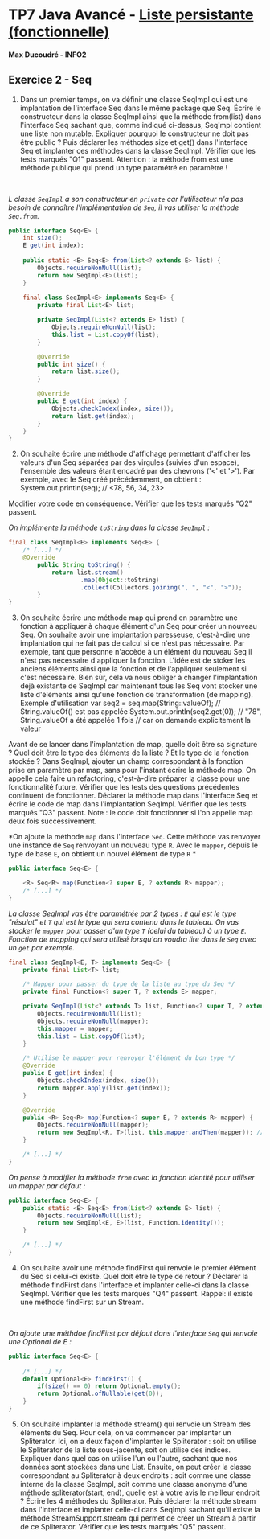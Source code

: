 # TP7 Java Avancé - [ Liste persistante (fonctionnelle) ](https://monge.univ-mlv.fr/ens/IR/IR2/2023-2024/JavaAvance/td07.php)
#### Max Ducoudré - INFO2


## Exercice 2 - Seq

1. Dans un premier temps, on va définir une classe SeqImpl qui est une implantation de l'interface Seq dans le même package que Seq.
Écrire le constructeur dans la classe SeqImpl ainsi que la méthode from(list) dans l'interface Seq sachant que, comme indiqué ci-dessus, SeqImpl contient une liste non mutable.
Expliquer pourquoi le constructeur ne doit pas être public ?
Puis déclarer les méthodes size et get() dans l'interface Seq et implanter ces méthodes dans la classe SeqImpl.
Vérifier que les tests marqués "Q1" passent.
Attention : la méthode from est une méthode publique qui prend un type paramétré en paramètre !
<br>

*L classe `SeqImpl` a son constructeur en `private` car l'utilisateur n'a pas besoin de connaître l'implémentation de `Seq`, il vas utiliser la méthode `Seq.from`.*

```java
public interface Seq<E> {
	int size();
	E get(int index);
	
	public static <E> Seq<E> from(List<? extends E> list) {
		Objects.requireNonNull(list);
		return new SeqImpl<E>(list);
	}
	
	final class SeqImpl<E> implements Seq<E> {
		private final List<E> list;

		private SeqImpl(List<? extends E> list) {
			Objects.requireNonNull(list);
			this.list = List.copyOf(list);	
		}

		@Override
		public int size() {
			return list.size();
		}

		@Override
		public E get(int index) {
			Objects.checkIndex(index, size());
			return list.get(index);
		}	
	}	
}
```

2. On souhaite écrire une méthode d'affichage permettant d'afficher les valeurs d'un Seq séparées par des virgules (suivies d'un espace), l'ensemble des valeurs étant encadré par des chevrons ('<' et '>').
Par exemple, avec le Seq créé précédemment, on obtient :
        System.out.println(seq);  // <78, 56, 34, 23>

Modifier votre code en conséquence.
Vérifier que les tests marqués "Q2" passent.
<br>

*On implémente la méthode `toString` dans la classe `SeqImpl` :*
```java
final class SeqImpl<E> implements Seq<E> {
	/* [...] */
	@Override
		public String toString() {
			return list.stream()
					.map(Object::toString)
					.collect(Collectors.joining(", ", "<", ">"));
		}
}
```

3. On souhaite écrire une méthode map qui prend en paramètre une fonction à appliquer à chaque élément d'un Seq pour créer un nouveau Seq. On souhaite avoir une implantation paresseuse, c'est-à-dire une implantation qui ne fait pas de calcul si ce n'est pas nécessaire. Par exemple, tant que personne n'accède à un élément du nouveau Seq il n'est pas nécessaire d'appliquer la fonction. L'idée est de stoker les anciens éléments ainsi que la fonction et de l'appliquer seulement si c'est nécessaire.
Bien sûr, cela va nous obliger à changer l'implantation déjà existante de SeqImpl car maintenant tous les Seq vont stocker une liste d'éléments ainsi qu'une fonction de transformation (de mapping).
Exemple d'utilisation
         var seq2 = seq.map(String::valueOf); // String.valueOf() est pas appelée
         System.out.println(seq2.get(0));     // "78", String.valueOf a été appelée 1 fois
                                              // car on demande explicitement la valeur
       

Avant de se lancer dans l'implantation de map, quelle doit être sa signature ? Quel doit être le type des éléments de la liste ? Et le type de la fonction stockée ? Dans SeqImpl, ajouter un champ correspondant à la fonction prise en paramètre par map, sans pour l'instant écrire la méthode map. On appelle cela faire un refactoring, c'est-à-dire préparer la classe pour une fonctionnalité future.
Vérifier que les tests des questions précédentes continuent de fonctionner.
Déclarer la méthode map dans l'interface Seq et écrire le code de map dans l'implantation SeqImpl.
Vérifier que les tests marqués "Q3" passent.
Note : le code doit fonctionner si l'on appelle map deux fois successivement.
<br>

*On ajoute la méthode `map` dans l'interface `Seq`. Cette méthode vas renvoyer une instance de  `Seq` renvoyant un nouveau type `R`. Avec le `mapper`, depuis le type de base `E`, on obtient un nouvel élément de type `R` *
```java
public interface Seq<E> {

	<R> Seq<R> map(Function<? super E, ? extends R> mapper);
	/* [...] */
}
```

*La classe SeqImpl vas être paramétrée par 2 types : `E` qui est le type "résulat" et `T` qui est le type qui sera contenu dans le tableau. On vas stocker le `mapper` pour passer d'un type `T` (celui du tableau) à un type `E`. Fonction de mapping qui sera utilisé lorsqu'on voudra lire dans le `Seq` avec un `get` par exemple.* <br>

```java
final class SeqImpl<E, T> implements Seq<E> {
	private final List<T> list;

	/* Mapper pour passer du type de la liste au type du Seq */
	private final Function<? super T, ? extends E> mapper;

	private SeqImpl(List<? extends T> list, Function<? super T, ? extends E> mapper) {
		Objects.requireNonNull(list);
		Objects.requireNonNull(mapper);
		this.mapper = mapper;
		this.list = List.copyOf(list);	
	}

	/* Utilise le mapper pour renvoyer l'élément du bon type */
	@Override
	public E get(int index) {
		Objects.checkIndex(index, size());
		return mapper.apply(list.get(index));
	}

	@Override
	public <R> Seq<R> map(Function<? super E, ? extends R> mapper) {
		Objects.requireNonNull(mapper);
		return new SeqImpl<R, T>(list, this.mapper.andThen(mapper)); // On concatène les mappers entre eux.
	}

	/* [...] */
}
```
*On pense à modifier la méthode `from` avec la fonction identité pour utiliser un mapper par défaut :*
```java
public interface Seq<E> {
	public static <E> Seq<E> from(List<? extends E> list) {
		Objects.requireNonNull(list);
		return new SeqImpl<E, E>(list, Function.identity());
	}

	/* [...] */
}
```

4. On souhaite avoir une méthode findFirst qui renvoie le premier élément du Seq si celui-ci existe.
Quel doit être le type de retour ?
Déclarer la méthode findFirst dans l'interface et implanter celle-ci dans la classe SeqImpl.
Vérifier que les tests marqués "Q4" passent.
Rappel: il existe une méthode findFirst sur un Stream.
<br>

*On ajoute une méthdoe findFirst par défaut dans l'interface `Seq` qui renvoie une Optional de E :*
```java
public interface Seq<E> {
	
	/* [...] */
	default Optional<E> findFirst() {
		if(size() == 0) return Optional.empty();
		return Optional.ofNullable(get(0));
	}
}
```

5. On souhaite implanter la méthode stream() qui renvoie un Stream des éléments du Seq. Pour cela, on va commencer par implanter un Spliterator. Ici, on a deux façon d'implanter le Spliterator : soit on utilise le Spliterator de la liste sous-jacente, soit on utilise des indices. Expliquer dans quel cas on utilise l'un ou l'autre, sachant que nos données sont stockées dans une List.
Ensuite, on peut créer la classe correspondant au Spliterator à deux endroits : soit comme une classe interne de la classe SeqImpl, soit comme une classe anonyme d'une méthode spliterator(start, end), quelle est à votre avis le meilleur endroit ?
Écrire les 4 méthodes du Spliterator.
Puis déclarer la méthode stream dans l'interface et implanter celle-ci dans SeqImpl sachant qu'il existe la méthode StreamSupport.stream qui permet de créer un Stream à partir de ce Spliterator.
Vérifier que les tests marqués "Q5" passent.
<br>



